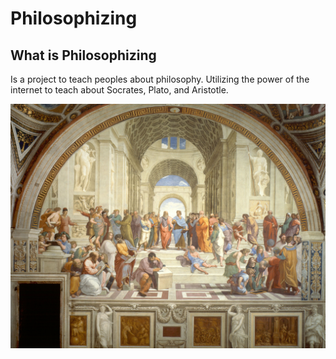 # Philosophizing

## What is Philosophizing

Is a project to teach peoples about philosophy. Utilizing the power of the internet to teach about Socrates, Plato, and Aristotle.

<img src="img/academia-de-platao.png" alt="Plato and Aristotle in the central plane of the School of Athens, Renaissance painting by Rafael Sanzio."/>
